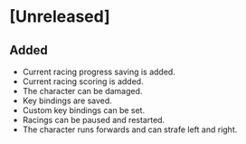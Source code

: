# [Unreleased]

## Added

- Current racing progress saving is added.
- Current racing scoring is added.
- The character can be damaged.
- Key bindings are saved.
- Custom key bindings can be set.
- Racings can be paused and restarted.
- The character runs forwards and can strafe left and right.
